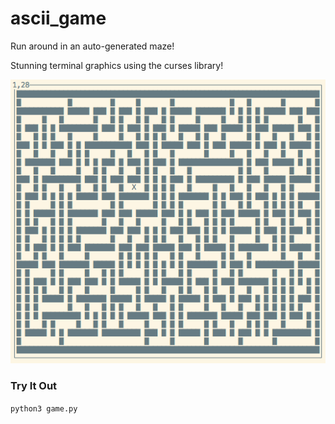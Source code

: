 # ascii_game

Run around in an auto-generated maze!

Stunning terminal graphics using the curses library!

![Screenshot](https://raw.githubusercontent.com/dcravenus/ascii_game/assets/maze.png)


### Try It Out
`python3 game.py`
